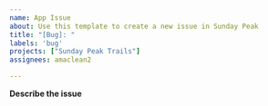 ```yaml
---
name: App Issue
about: Use this template to create a new issue in Sunday Peak
title: "[Bug]: "
labels: 'bug'
projects: ["Sunday Peak Trails"]
assignees: amaclean2

---
```


**Describe the issue**
